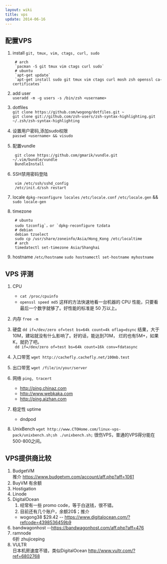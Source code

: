 ```yaml
---
layout: wiki
title: vps
update: 2014-06-16
---
```


## 配置VPS

1. install `git, tmux, vim, ctags, curl, sudo`

        # arch  
        `pacman -S git tmux vim ctags curl sudo`
        # ubuntu  
        `apt-get update`
        `apt-get install sudo git tmux vim ctags curl mosh zsh openssl ca-certificates`

2. add user   
   `useradd -m -g users -s /bin/zsh <username>`

3. dotfiles  
   `git clone https://github.com/wogong/dotfiles.git ~`  
   `git clone git://github.com/zsh-users/zsh-syntax-highlighting.git ~/.zsh/zsh-syntax-highlighting`

4. 设置用户密码,添加sudo权限  
   `passwd <username> && visudo`

5. 配置vundle

        git clone https://github.com/gmarik/vundle.git ~/.vim/bundle/vundle
        BundleInstall

6. SSH禁用密码登陆  

        vim /etc/ssh/sshd_config
        /etc/init.d/ssh restart

7. locale 
   `dpkg-reconfigure locales`
   `/etc/locale.conf`
   `/etc/locale.gen` && `sudo locale-gen` 

8. timezone

        # ubuntu  
        sudo tzconfig`，or `dpkg-reconfigure tzdata
        # debian   
        debian tzselect
        sudo cp /usr/share/zoneinfo/Asia/Hong_Kong /etc/localtime
        # arch  
        timedatectl set-timezone Asia/Shanghai
9. hostname
   `/etc/hostname`
   `sudo hostnamectl set-hostname myhostname`

## VPS 评测
1. CPU  
    - `cat /proc/cpuinfo`
    - `openssl speed md5` 这样的方法快速地看一台机器的 CPU 性能，只要看最后一个数字就够了。好性能的标准是 50 万以上。

2. 内存 `free -m`
3. 硬盘 `dd if=/dev/zero of=test bs=64k count=4k oflag=dsync`
   结果，大于10M，建站就没有什么影响了。好的话，能达到70M，
   烂的也有5M+，如果K，就扔了吧。  
   ` dd if=/dev/zero of=test bs=64k count=16k conv=fdatasync`
4. 入口带宽 `wget http://cachefly.cachefly.net/100mb.test`
5. 出口带宽 `wget /file/in/your/server`
6. 网络 `ping, tracert`
   - <http://ping.chinaz.com> 
   - <http://www.webkaka.com> 
   - <http://ping.aizhan.com>
7. 稳定性 uptime
   - dndpod
8. UnixBench
   `wget http://www.CTOHome.com/linux-vps-pack/unixbench.sh;sh ./unixbench.sh;`
   很伤VPS，普通的VPS得分能在500-800之间。

## VPS提供商比较
1. BudgetVM  
    推介 <https://www.budgetvm.com/account/aff.php?aff=1061>
2. BuyVM 有余额
3. Hostigation
4. Linode
5. DigitalOcean  
   1. 经常有一些 promo code，等于白送钱，很不错。
   2. 目前还有几个账户，余额20$；推介
   - wogong38 $29.42 -- <https://www.digitalocean.com/?refcode=4398536459b9>
6. bandwagonhost --<https://bandwagonhost.com/aff.php?aff=476>
7. ramnode  
    6折 zhujiceping
8. VULTR  
   日本机房速度不错，类似DigitalOcean 
   <http://www.vultr.com/?ref=6802768>
